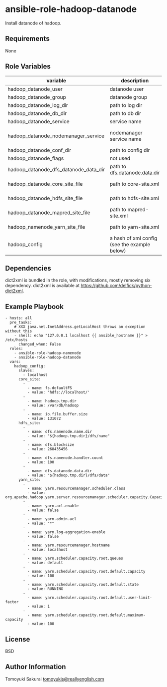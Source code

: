 ansible-role-hadoop-datanode
============================

Install datanode of hadoop.

Requirements
------------

None

Role Variables
--------------

| variable | description | default |
|----------|-------------|---------|
| hadoop\_datanode\_user | datanode user | "{{ \_\_hadoop\_datanode\_user }}" |
| hadoop\_datanode\_group | datanode group | "{{ \_\_hadoop\_datanode\_group }}" |
| hadoop\_datanode\_log\_dir | path to log dir | /var/log/hadoop |
| hadoop\_datanode\_db\_dir | path to db dir | "{{ \_\_hadoop\_datanode\_db\_dir }}" |
| hadoop\_datanode\_service | service name | "{{ \_\_hadoop\_datanode\_service }}" |
| hadoop\_datanode\_nodemanager\_service | nodemanager service name | "{{ \_\_hadoop\_datanode\_nodemanager\_service }}" |
| hadoop\_datanode\_conf\_dir | path to config dir | "{{ \_\_hadoop\_datanode\_conf\_dir }}" |
| hadoop\_datanode\_flags | not used | "" |
| hadoop\_datanode\_dfs\_datanode\_data\_dir | path to dfs.datanode.data.dir | "{{ hadoop\_datanode\_db\_dir }}/dfs/data" |
| hadoop\_datanode\_core\_site\_file | path to core-site.xml | "{{ hadoop\_datanode\_conf\_dir }}/core-site.xml" |
| hadoop\_datanode\_hdfs\_site\_file | path to hdfs-site.xml | "{{ hadoop\_datanode\_conf\_dir }}/hdfs-site.xml" |
| hadoop\_datanode\_mapred\_site\_file | path to mapred-site.xml | "{{ hadoop\_datanode\_conf\_dir }}/mapred-site.xml" |
| hadoop\_namenode\_yarn\_site\_file | path to yarn-site.xml | "{{ hadoop\_datanode\_conf\_dir }}/yarn-site.xml" |
| hadoop\_config | a hash of xml config (see the example below) | {} |


Dependencies
------------

dict2xml is bundled in the role, with modifications, mostly removing six dependency. dict2xml is available at https://github.com/delfick/python-dict2xml.

Example Playbook
----------------

    - hosts: all
      pre_tasks:
        # XXX java.net.InetAddress.getLocalHost throws an exception without this
        - shell: echo "127.0.0.1 localhost {{ ansible_hostname }}" > /etc/hosts
          changed_when: False
      roles:
        - ansible-role-hadoop-namenode
        - ansible-role-hadoop-datanode
      vars:
        hadoop_config:
          slaves:
            - localhost
          core_site:
            - 
              - name: fs.defaultFS
              - value: 'hdfs://localhost/'
            -
              - name: hadoop.tmp.dir
              - value: /var/db/hadoop
            -
              - name: io.file.buffer.size
              - value: 131072
          hdfs_site:
            -
              - name: dfs.namenode.name.dir
              - value: "${hadoop.tmp.dir}/dfs/name"
            - 
              - name: dfs.blocksize
              - value: 268435456
            -
              - name: dfs.namenode.handler.count 
              - value: 100
            -
              - name: dfs.datanode.data.dir
              - value: "${hadoop.tmp.dir}/dfs/data"
          yarn_site:
            -
              - name: yarn.resourcemanager.scheduler.class
              - value: org.apache.hadoop.yarn.server.resourcemanager.scheduler.capacity.CapacityScheduler
            -
              - name: yarn.acl.enable
              - value: false
            -
              - name: yarn.admin.acl
              - value: "*"
            -
              - name: yarn.log-aggregation-enable
              - value: false
            -
              - name: yarn.resourcemanager.hostname
              - value: localhost
            -
              - name: yarn.scheduler.capacity.root.queues
              - value: default
            -
              - name: yarn.scheduler.capacity.root.default.capacity
              - value: 100
            -
              - name: yarn.scheduler.capacity.root.default.state
              - value: RUNNING
            -
              - name: yarn.scheduler.capacity.root.default.user-limit-factor
              - value: 1
            -
              - name: yarn.scheduler.capacity.root.default.maximum-capacity
              - value: 100

License
-------

BSD

Author Information
------------------

Tomoyuki Sakurai <tomoyukis@reallyenglish.com>

